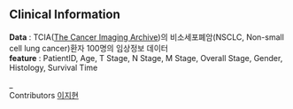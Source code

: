 ## Clinical Information 
**Data** : TCIA([The Cancer Imaging Archive](https://www.cancerimagingarchive.net/))의 비소세포폐암(NSCLC, Non-small cell lung cancer)환자 100명의 임상정보 데이터   
**feature** : PatientID, Age, T Stage, N Stage, M Stage, Overall Stage, Gender, Histology, Survival Time 

_     
Contributors [이지현](https://github.com/leeejihyun)
